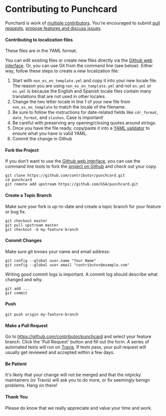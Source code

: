 Contributing to Punchcard
=========================

Punchard is work of [multiple contributors](https://github.com/GSA/punchcard/graphs/contributors). You're encouraged to submit [pull requests](https://github.com/GSA/punchcard/pulls), [propose features and discuss issues](https://github.com/GSA/punchcard/issues).


#### Contributing to localization files

These files are in the YAML format.

You can edit existing files or create new files directly via the [Github web interface](https://github.com/GSA/punchcard/tree/master/localizations). Or, you can use Git from the command line (see below). Either way, follow these steps to create a new localization file:

1. Start with `non_es_en_template.yml` and copy it into your new locale file. The reason you are using `non_es_en_template.yml` and not `en.yml` or `es.yml` is because the English and Spanish locale files contain many translations that are not used in other locales.
1. Change the two letter locale in line 1 of your new file from `non_es_en_template` to match the locale of the filename.
1. Be sure to follow the instructions for date-related fields like `cdr_format`, `date_format`, and `slashes`. Case is important!
1. Be careful with preserving any opening/closing quotes around strings.
1. Once you have the file ready, copy/paste it into a [YAML validator](http://www.yamllint.com) to ensure what you have is valid YAML.
1. Commit the change in Github

#### Fork the Project

If you don't want to use the [Github web interface](https://github.com/GSA/punchcard/tree/master/localizations), you can use the command line tools to fork the [project on Github](https://github.com/GSA/punchcard) and check out your copy.

```
git clone https://github.com/contributor/punchcard.git
cd punchcard
git remote add upstream https://github.com/GSA/punchcard.git
```

#### Create a Topic Branch

Make sure your fork is up-to-date and create a topic branch for your feature or bug fix.

```
git checkout master
git pull upstream master
git checkout -b my-feature-branch
```

#### Commit Changes

Make sure git knows your name and email address:

```
git config --global user.name "Your Name"
git config --global user.email "contributor@example.com"
```

Writing good commit logs is important. A commit log should describe what changed and why.

```
git add ...
git commit
```

#### Push

```
git push origin my-feature-branch
```

#### Make a Pull Request

Go to https://github.com/contributor/punchcard and select your feature branch. Click the 'Pull Request' button and fill out the form. A series of automated tests will run on [Travis](https://travis-ci.org/GSA/punchcard). If tests pass, your pull request will usually get reviewed and accepted within a few days.

#### Be Patient

It's likely that your change will not be merged and that the nitpicky maintainers (or Travis) will ask you to do more, or fix seemingly benign problems. Hang on there!

#### Thank You

Please do know that we really appreciate and value your time and work.
